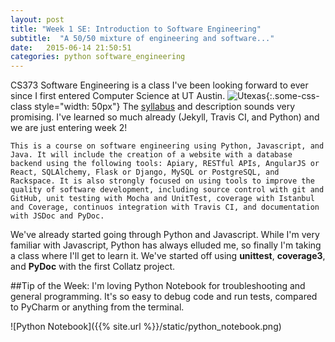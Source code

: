 ```yaml
---
layout: post
title: "Week 1 SE: Introduction to Software Engineering"
subtitle:  "A 50/50 mixture of engineering and software..."
date:   2015-06-14 21:50:51
categories: python software_engineering
---
```


CS373 Software Engineering is a class I've been looking forward to ever since I first entered Computer Science at UT Austin. ![Utexas](https://www.utexas.edu/sites/default/files/images/Trademarked_Silhouette2.jpg ){:.some-css-class style="width: 50px"} The [syllabus](https://www.cs.utexas.edu/users/downing/cs373/) and description sounds very promising. I've learned so much already (Jekyll, Travis CI, and Python) and we are just entering week 2! 

	This is a course on software engineering using Python, Javascript, and Java. It will include the creation of a website with a database backend using the following tools: Apiary, RESTful APIs, AngularJS or React, SQLAlchemy, Flask or Django, MySQL or PostgreSQL, and Rackspace. It is also strongly focused on using tools to improve the quality of software development, including source control with git and GitHub, unit testing with Mocha and UnitTest, coverage with Istanbul and Coverage, continuos integration with Travis CI, and documentation with JSDoc and PyDoc.

We've already started going through Python and Javascript. While I'm very familiar with Javascript, Python has always elluded me, so finally I'm taking a class where I'll get to learn it. We've started off using __unittest__, __coverage3__, and __PyDoc__ with the first Collatz project. 


##Tip of the Week:
I'm loving Python Notebook for troubleshooting and general programming. It's so easy to debug code and run tests, compared to PyCharm or anything from the terminal. 

![Python Notebook]({{% site.url %}}/static/python_notebook.png)